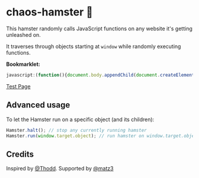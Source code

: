 # chaos-hamster :hamster:
This hamster randomly calls JavaScript functions on any website it's getting unleashed on.

It traverses through objects starting at `window` while randomly executing functions.

**Bookmarklet:**  
````js
javascript:(function(){document.body.appendChild(document.createElement('script')).src='https://randombyte.github.io/chaos-hamster/hamster.js';})();
`````

[Test Page](https://randombyte.github.io/chaos-hamster/testpage.html)

## Advanced usage
To let the Hamster run on a specific object (and its children):

````js
Hamster.halt(); // stop any currently running hamster
Hamster.run(window.target.object); // run hamster on window.target.object and any child-objects
````

## Credits
Inspired by [@Thodd](https://github.com/Thodd). Supported by [@matz3](https://github.com/matz3)
